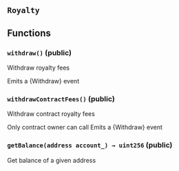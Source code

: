 ## `Royalty`






## Functions
### `withdraw()` (public)

Withdraw royalty fees


Emits a {Withdraw} event

### `withdrawContractFees()` (public)

Withdraw contract royalty fees


Only contract owner can call
Emits a {Withdraw} event

### `getBalance(address account_) → uint256` (public)

Get balance of a given address







